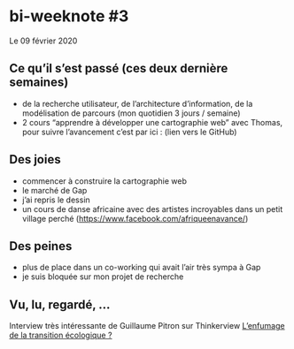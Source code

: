 # bi-weeknote #3
Le 09 février 2020

## Ce qu’il s’est passé (ces deux dernière semaines)
- de la recherche utilisateur, de l’architecture d’information, de la modélisation de parcours (mon quotidien 3 jours / semaine)
- 2 cours “apprendre à développer une cartographie web” avec Thomas, pour suivre l’avancement c’est par ici : (lien vers le GitHub)

## Des joies
- commencer à construire la cartographie web 
- le marché de Gap
- j’ai repris le dessin
- un cours de danse africaine avec des artistes incroyables dans un petit village perché (https://www.facebook.com/afriqueenavance/)

## Des peines
- plus de place dans un co-working qui avait l’air très sympa à Gap
- je suis bloquée sur mon projet de recherche

## Vu, lu, regardé, ...
Interview très intéressante de Guillaume Pitron sur Thinkerview [L’enfumage de la transition écologique ?](https://www.youtube.com/watch?v=2lHTHINmNVk&t=31s)

